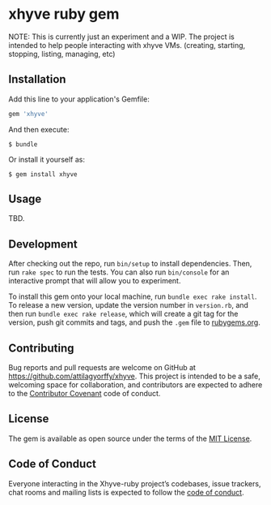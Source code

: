 # xhyve ruby gem

NOTE: This is currently just an experiment and a WIP. The project is intended to help people interacting with xhyve VMs. (creating, starting, stopping, listing, managing, etc)

## Installation

Add this line to your application's Gemfile:

```ruby
gem 'xhyve'
```

And then execute:

    $ bundle

Or install it yourself as:

    $ gem install xhyve

## Usage

TBD.

## Development

After checking out the repo, run `bin/setup` to install dependencies. Then, run `rake spec` to run the tests. You can also run `bin/console` for an interactive prompt that will allow you to experiment.

To install this gem onto your local machine, run `bundle exec rake install`. To release a new version, update the version number in `version.rb`, and then run `bundle exec rake release`, which will create a git tag for the version, push git commits and tags, and push the `.gem` file to [rubygems.org](https://rubygems.org).

## Contributing

Bug reports and pull requests are welcome on GitHub at https://github.com/attilagyorffy/xhyve. This project is intended to be a safe, welcoming space for collaboration, and contributors are expected to adhere to the [Contributor Covenant](http://contributor-covenant.org) code of conduct.

## License

The gem is available as open source under the terms of the [MIT License](https://opensource.org/licenses/MIT).

## Code of Conduct

Everyone interacting in the Xhyve-ruby project’s codebases, issue trackers, chat rooms and mailing lists is expected to follow the [code of conduct](https://github.com/attilagyorffy/xhyve/blob/master/CODE_OF_CONDUCT.md).
